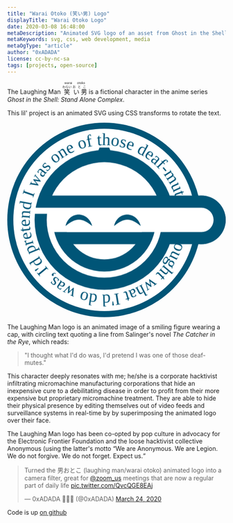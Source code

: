 ```yaml
---
title: "Warai Otoko (笑い男) Logo"
displayTitle: "Warai Otoko Logo"
date: 2020-03-08 16:48:00
metaDescription: "Animated SVG logo of an asset from Ghost in the Shell using CSS transforms"
metaKeywords: svg, css, web development, media
metaOgType: "article"
author: "0xADADA"
license: cc-by-nc-sa
tags: [projects, open-source]
---
```


The Laughing Man
<ruby>
  <ruby>
    笑<rp>(</rp><rt>わらい</rt><rp>)</rp>
    い
    男<rp>(</rp><rt>おとこ</rt><rp>)</rp>
  </ruby>
  <rp>(</rp><rt>warai otoko</rt><rp>)</rp>
</ruby>
is a fictional character in the anime series _Ghost in the Shell: Stand
Alone Complex_. 

This lil' project is an animated SVG using CSS transforms to rotate the text.

<svg viewBox="-160 -160 360 320" xmlns="http://www.w3.org/2000/svg" xmlns:xlink="http://www.w3.org/1999/xlink">
  <style>
  <![CDATA[
    .spin {
      animation:spin 15s linear infinite;
      animation-direction: reverse;
    }
    @keyframes spin {
      100% {
        transform:rotate(360deg);
      }
    }
  ]]>
  </style>

  <path id="f" d="m123,0a123,123 0,0 1-246,0a123,123 0,0 1 246,0"/>

  <g fill="#057">
    <circle r="160"/>
    <circle r="150" fill="#fff"/>
    <text class="spin" font-size="28" font-stretch="condensed" font-family="Impact">
      <textPath xlink:href="#f">I thought what I'd do was, I'd pretend I was one of those deaf-mutes</textPath>
    </text>
    <circle r="115"/>
    <circle r="95" fill="#fff"/>
    <path d="m-8-119h16 l2,5h-20z"/>
    <circle cx="160" cy="0" r="40"/>
    <path d="m-95-20v-20h255a40,40 0,0 1 0,80h-55v-20z"/>
    <path d="m-85 0a85,85 0,0 0 170,0h-20a65,65 0,0 1-130,0z"/>
    <path d="m-65 20v20h140v-20z"/>
    <path d="m-115-20v10h25v30h250a20,20 0,0 0 0,-40z" fill="#fff"/>
    <path d="m-20 10c-17-14-27-14-44 0 6-25 37-25 44 0z"/>
    <path d="m60 10c-17-14-27-14-44 0 6-25 37-25 44 0z"/>
  </g>
</svg>

The Laughing Man logo is an
animated image of a smiling figure wearing a cap, with circling text quoting a 
line from Salinger's novel _The Catcher in the Rye_, which reads:

> "I thought what I'd do was, I'd pretend I was one of those deaf-mutes."

This character deeply resonates with me; he/she is a corporate hacktivist
infiltrating micromachine manufacturing corporations that hide an inexpensive
cure to a debilitating disease in order to profit from their more expensive
but proprietary micromachine treatment. They are able to hide their physical
presence by editing themselves out of video feeds and surveillance
systems in real-time by by superimposing the animated logo over their face. 

The Laughing Man logo has been co-opted by pop culture in advocacy for the 
Electronic Frontier Foundation and the loose hacktivist collective 
Anonymous (using the latter's motto <q>We are Anonymous. We are Legion. 
We do not forgive. We do not forget. Expect us.</q>

<blockquote class="twitter-tweet" data-conversation="none" data-lang="en">
  <p>
  Turned the 男おとこ (laughing man/warai otoko) animated logo into a camera filter, great for
  <a href="https://twitter.com/zoom_us?ref_src=twsrc%5Etfw">@zoom_us</a>
  meetings that are now a regular part of daily life
  <a href="https://t.co/QvcQGE8EAj">pic.twitter.com/QvcQGE8EAj</a>
  </p>&mdash; 0xADADA 🏴🇭🇰 (@0xADADA)
  <a href="https://twitter.com/0xADADA/status/1242461667662991360?ref_src=twsrc%5Etfw">March 24, 2020</a>
</blockquote>
<script async src="https://platform.twitter.com/widgets.js" charset="utf-8"></script>

Code is up [on github](https://github.com/0xadada/warai-otoko)
